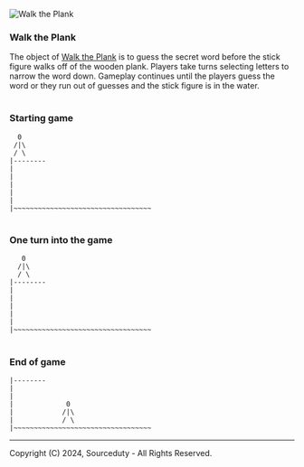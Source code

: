 ![Walk the Plank](https://github.com/sourceduty/Walk_the_Plank/assets/123030236/05798140-7875-4faa-ae6e-a10308415ad3)

### Walk the Plank

The object of [Walk the Plank](https://chat.openai.com/g/g-a2T0z5vN2-walk-the-plank) is to guess the secret word before the stick figure walks off of the wooden plank. Players take turns selecting letters to narrow the word down. Gameplay continues until the players guess the word or they run out of guesses and the stick figure is in the water.

#
### Starting game

```
  0
 /|\
 / \
|--------
|
|
|
|
|
|~~~~~~~~~~~~~~~~~~~~~~~~~~~~~~~~~~
```

#
### One turn into the game

```
   0
  /|\
  / \
|--------
|
|
|
|
|
|~~~~~~~~~~~~~~~~~~~~~~~~~~~~~~~~~~
```

#
### End of game
 
```
|--------
|
|
|             0
|            /|\
|            / \
|~~~~~~~~~~~~~~~~~~~~~~~~~~~~~~~~~~

```

***

Copyright (C) 2024, Sourceduty - All Rights Reserved.
